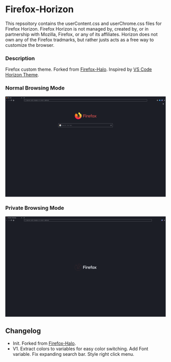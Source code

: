 # Firefox-Horizon

This repsoitory contains the userContent.css and userChrome.css files for Firefox Horizon. Firefox Horizon is not managed by, created by, or in partnership with Mozilla, Firefox, or any of its affiliates. Horizon does not own any of the Firefox tradmarks, but rather justs acts as a free way to customize the browser.

### Description

Firefox custom theme. Forked from [Firefox-Halo](https://github.com/seirin-blu/Firefox-Halo). Inspired by [VS Code Horizon Theme](https://marketplace.visualstudio.com/items?itemName=jolaleye.horizon-theme-vscode).

### Normal Browsing Mode

![Normal Browsing Mode](./browsing.png)

### Private Browsing Mode

![Private Browsing Mode](./private-browsing.png)

## Changelog

- Init. Forked from [Firefox-Halo](https://github.com/seirin-blu/Firefox-Halo).
- V1. Extract colors to variables for easy color switching. Add Font variable. Fix expanding search bar. Style right click menu.
